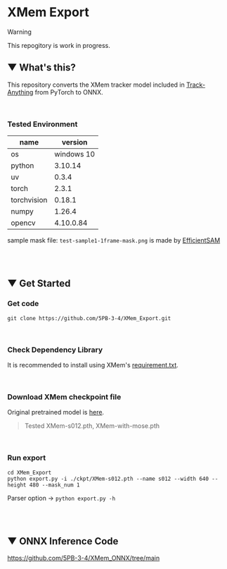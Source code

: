 # XMem Export

> [!WARNING]
> This repogitory is work in progress.

## ▼ What's this?
This repository converts the XMem tracker model included in [Track-Anything](https://github.com/gaomingqi/Track-Anything/tree/master/tracker) from PyTorch to ONNX.

<br>

### Tested Environment
|name|version|
|----|-------|
|os|windows 10|
|python|3.10.14|
|uv|0.3.4|
|torch|2.3.1|
|torchvision|0.18.1|
|numpy|1.26.4|
|opencv|4.10.0.84|

sample mask file: ```test-sample1-1frame-mask.png``` is made by [EfficientSAM](https://github.com/opencv/opencv_zoo/tree/main/models/image_segmentation_efficientsam)


<br><br>


## ▼ Get Started
### Get code
```shell
git clone https://github.com/5PB-3-4/XMem_Export.git
```
<br>

### Check Dependency Library
It is recommended to install using XMem's [requirement.txt](https://github.com/hkchengrex/XMem/blob/main/requirements.txt).

<br>

### Download XMem checkpoint file
Original pretrained model is [here](https://github.com/hkchengrex/XMem/releases/tag/v1.0).

> Tested XMem-s012.pth, XMem-with-mose.pth

<br>

### Run export
```shell
cd XMem_Export
python export.py -i ./ckpt/XMem-s012.pth --name s012 --width 640 --height 480 --mask_num 1
```

Parser option ->
``` python export.py -h ```


<br><br>


## ▼ ONNX Inference Code
https://github.com/5PB-3-4/XMem_ONNX/tree/main


